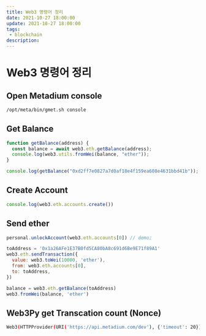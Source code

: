 ```yaml
---
title: Web3 명령어 정리
date: 2021-10-27 18:00:00
update: 2021-10-27 18:00:00
tags:
 - blockchain
description:
---
```


# Web3 명령어 정리

## Open Metadium console

```bash
/opt/meta/bin/gmet.sh console
```

## Get Balance

```js
function getBalance(address) {
  const balance = await web3.eth.getBalance(address);
  console.log(web3.utils.fromWei(balance, "ether"));
}

console.log(getBalance("0xd2ff7e0827a7d0af18e4f159ea608e4631bbd41b"));
```

## Create Account

```js
console.log(web3.eth.accounts.create())
```

## Send ether

```js
personal.unlockAccount(web3.eth.accounts[0]) // demo;

toAddress = '0x1a26AFe1E37B0fd5CA80bA8c691d6Be9E71f89A1'
web3.eth.sendTransaction({
  value: web3.toWei(10000, 'ether'),
  from: web3.eth.accounts[0],
  to: toAddress,
})

balance = web3.eth.getBalance(toAddress)
web3.fromWei(balance, 'ether')
```

## Web3Py get Transcation count (Nonce)

```bash
Web3(HTTPProvider(URI('https://api.metadium.com/dev'), {'timeout': 20})).eth.getTransactionCount('0x89020D7bf3857E729f22f2446c1D737866b8a3a0')
```
